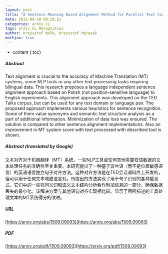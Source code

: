 ```yaml
---
layout: post
title: "A Sentence Meaning Based Alignment Method for Parallel Text Corpora Preparation"
date: 2015-09-30 09:29:51
categories: arXiv_CL
tags: arXiv_CL Recognition
author: Krzysztof Wołk, Krzysztof Marasek
mathjax: true
---
```


* content
{:toc}

##### Abstract
Text alignment is crucial to the accuracy of Machine Translation (MT) systems, some NLP tools or any other text processing tasks requiring bilingual data. This research proposes a language independent sentence alignment approach based on Polish (not position-sensitive language) to English experiments. This alignment approach was developed on the TED Talks corpus, but can be used for any text domain or language pair. The proposed approach implements various heuristics for sentence recognition. Some of them value synonyms and semantic text structure analysis as a part of additional information. Minimization of data loss was ensured. The solution is compared to other sentence alignment implementations. Also an improvement in MT system score with text processed with described tool is shown.

##### Abstract (translated by Google)
文本对齐对于机器翻译（MT）系统，一些NLP工具或任何其他需要双语数据的文本处理任务的准确性至关重要。本研究提出了一种基于波兰语（而不是位置敏感语言）的英语语言独立句子对齐方法。这种对齐方法是在TED会话语料库上开发的，但可以用于任何文本域或语言对。所提出的方法实现了用于句子识别的各种启发式。它们中的一些将同义词和语义文本结构分析看作附加信息的一部分。确保数据丢失的最小化。该解决方案与其他语句对齐实现相比较。显示了用所描述的工具处理文本的MT系统得分的改进。

##### URL
[https://arxiv.org/abs/1509.09093](https://arxiv.org/abs/1509.09093)

##### PDF
[https://arxiv.org/pdf/1509.09093](https://arxiv.org/pdf/1509.09093)

